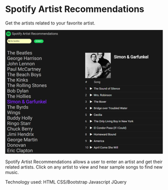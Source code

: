 # Spotify Artist Recommendations
Get the artists related to your favorite artist.

![Spotify Artist Recommendations](images/Screenshot01.PNG)

Spotify Artist Recommendations allows a user to enter an artist and get their related artists. Click on any artist to view and hear sample songs to find new music.

Technology used:
HTML
CSS/Bootstrap
Javascript
JQuery
